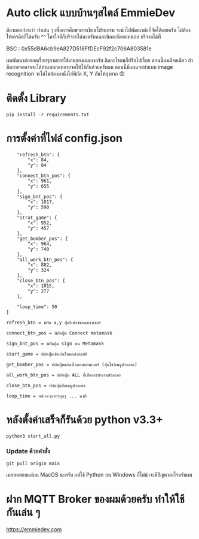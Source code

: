 # Auto click แบบบ้านๆสไตล์ EmmieDev

ต้องบอกก่อนว่า ทำเล่น ๆ เพื่อการศึกษาการเขียนโปรแกรม จะนำไปพัฒนาต่อก็จัดได้เลยครับ ไม่ต้องให้เครดิตก็ได้ครับ ^^ 
ใครใจดีก็บริจากได้นะครับคนละนิดละนิดละหน่อย บริจาคได้ที่ 

BSC : 0x55dBA6cb9eA827D518FfDEcF92f2c706A803581e

ผมพัฒนาต่อยอดเรื่อยๆตามการใช้งานของผมเองครับ ติดอะไรผมก็ปรับไปเรื่อย ตอนนี้ผมมีจอเดียว ถ้ามีหลายจออาจจะได้ทำแบบกดหลายจอให้ใช้กันด้วยครับผม
ตอนนี้มีแผนจะทำแบบ image recognition จะได้ไม่ต้องมานั่งใส่พิกัด X, Y กันให้ยุ่งยาก 😍

# ติดตั้ง Library
```
pip install -r requirements.txt
```

# การตั้งค่าที่ไฟล์ config.json

```{
    "refresh_btn": {
        "x": 84,
        "y": 84
    },
    "connect_btn_pos": {
        "x": 961,
        "y": 655
    },
    "sign_bnt_pos": {
        "x": 1817,
        "y": 590
    },
    "strat_game": {
        "x": 952,
        "y": 457
    },
    "get_bomber_pos": {
        "x": 964,
        "y": 740
    },
    "all_work_btn_pos": {
        "x": 882,
        "y": 324
    },
    "close_btn_pos": {
        "x": 1015,
        "y": 277
    },
    
    "loop_time": 50
}
```
```
refresh_btn = พิกัด x,y ปุ่มรีเฟรชของเบราเซอร์

connect_btn_pos = พิกัดปุ่ม Connect metamask

sign_bnt_pos = พิกัดปุ่ม sign บน Metamask

start_game = พิกัดปุ่มเข้าเล่นโหมดล่าสมบัติ

get_bomber_pos = พิกัดปุ่มแสดงไอคอมบอมเบอร์ (ปุ่มโชว์เมนูตัวละคร)

all_work_btn_pos = พิกัดปุ่ม ALL ที่เปิดการทำงานตัวละคร

close_btn_pos = พิกัดปุ่มปิดเมนูตัวละคร

loop_time = หน่วงเวลาทำทุกๆ ... นาที
```

# หลังตั้งค่าเสร็จก็รันด้วย python v3.3+
```
python3 start_all.py
```

### Update ด้วยคำสั่ง
```
git pull origin main
```


เคยทดสอบแค่บน MacOS นะครับ แต่ใช้ Python บน Windows ก็ไม่น่าจะมีปัญหาอะไรครับผม


# ฝาก MQTT Broker ของผมด้วยครับ ทำให้ใช้กันเล่น ๆ

https://emmiedev.com